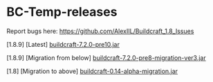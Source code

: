 # BC-Temp-releases

Report bugs here: https://github.com/AlexIIL/Buildcraft_1.8_Issues

[1.8.9] [Latest] [buildcraft-7.2.0-pre10.jar](https://www.dropbox.com/s/jzbyb1kzs6nc2xj/buildcraft-7.2.0-pre10.jar?dl=1)

[1.8.9] [Migration from below] [buildcraft-7.2.0-pre8-migration-ver3.jar](https://www.dropbox.com/s/9idh2tt02d9c9dq/buildcraft-7.2.0-pre8-migration-ver3.jar?dl=1)

[1.8] [Migration to above] [buildcraft-0.14-alpha-migration.jar]( https://www.dropbox.com/s/24feujbpfik6z8h/buildcraft-0.14-alpha-migration.jar?dl=1)
